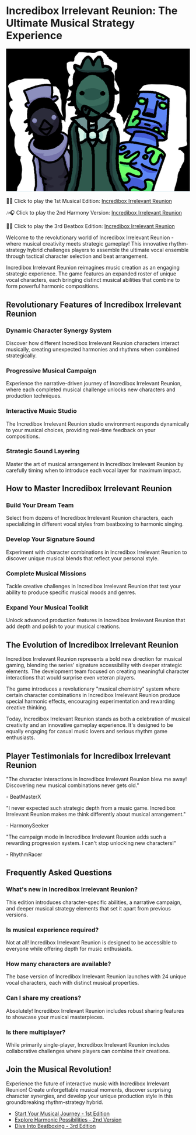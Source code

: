 # Incredibox Irrelevant Reunion: The Ultimate Musical Strategy Experience

![Incredibox Irrelevant Reunion](https://raw.githubusercontent.com/sprunkiscrunkly/incredibox-irrelevant-reunion/refs/heads/main/incredibox-irrelevant-reunion.png "Incredibox Irrelevant Reunion")

🎵🎤 Click to play the 1st Musical Edition: [Incredibox Irrelevant Reunion](https://sprunksters.com/incredibox-irrelevant-reunion/ "Incredibox Irrelevant Reunion")

🎶🎧 Click to play the 2nd Harmony Version: [Incredibox Irrelevant Reunion](https://sprunkiscrunkly.com/incredibox-irrelevant-reunion/ "Incredibox Irrelevant Reunion")

🥁🎼 Click to play the 3rd Beatbox Edition: [Incredibox Irrelevant Reunion](https://sprunkipyramixed.com/incredibox-irrelevant-reunion/ "Incredibox Irrelevant Reunion")

Welcome to the revolutionary world of Incredibox Irrelevant Reunion - where musical creativity meets strategic gameplay! This innovative rhythm-strategy hybrid challenges players to assemble the ultimate vocal ensemble through tactical character selection and beat arrangement.

Incredibox Irrelevant Reunion reimagines music creation as an engaging strategic experience. The game features an expanded roster of unique vocal characters, each bringing distinct musical abilities that combine to form powerful harmonic compositions.

## Revolutionary Features of Incredibox Irrelevant Reunion

### Dynamic Character Synergy System

Discover how different Incredibox Irrelevant Reunion characters interact musically, creating unexpected harmonies and rhythms when combined strategically.

### Progressive Musical Campaign

Experience the narrative-driven journey of Incredibox Irrelevant Reunion, where each completed musical challenge unlocks new characters and production techniques.

### Interactive Music Studio

The Incredibox Irrelevant Reunion studio environment responds dynamically to your musical choices, providing real-time feedback on your compositions.

### Strategic Sound Layering

Master the art of musical arrangement in Incredibox Irrelevant Reunion by carefully timing when to introduce each vocal layer for maximum impact.

## How to Master Incredibox Irrelevant Reunion

### Build Your Dream Team

Select from dozens of Incredibox Irrelevant Reunion characters, each specializing in different vocal styles from beatboxing to harmonic singing.

### Develop Your Signature Sound

Experiment with character combinations in Incredibox Irrelevant Reunion to discover unique musical blends that reflect your personal style.

### Complete Musical Missions

Tackle creative challenges in Incredibox Irrelevant Reunion that test your ability to produce specific musical moods and genres.

### Expand Your Musical Toolkit

Unlock advanced production features in Incredibox Irrelevant Reunion that add depth and polish to your musical creations.

## The Evolution of Incredibox Irrelevant Reunion

Incredibox Irrelevant Reunion represents a bold new direction for musical gaming, blending the series' signature accessibility with deeper strategic elements. The development team focused on creating meaningful character interactions that would surprise even veteran players.

The game introduces a revolutionary "musical chemistry" system where certain character combinations in Incredibox Irrelevant Reunion produce special harmonic effects, encouraging experimentation and rewarding creative thinking.

Today, Incredibox Irrelevant Reunion stands as both a celebration of musical creativity and an innovative gameplay experience. It's designed to be equally engaging for casual music lovers and serious rhythm game enthusiasts.

## Player Testimonials for Incredibox Irrelevant Reunion

"The character interactions in Incredibox Irrelevant Reunion blew me away! Discovering new musical combinations never gets old."

\- BeatMasterX

"I never expected such strategic depth from a music game. Incredibox Irrelevant Reunion makes me think differently about musical arrangement."

\- HarmonySeeker

"The campaign mode in Incredibox Irrelevant Reunion adds such a rewarding progression system. I can't stop unlocking new characters!"

\- RhythmRacer

## Frequently Asked Questions

### What's new in Incredibox Irrelevant Reunion?

This edition introduces character-specific abilities, a narrative campaign, and deeper musical strategy elements that set it apart from previous versions.

### Is musical experience required?

Not at all! Incredibox Irrelevant Reunion is designed to be accessible to everyone while offering depth for music enthusiasts.

### How many characters are available?

The base version of Incredibox Irrelevant Reunion launches with 24 unique vocal characters, each with distinct musical properties.

### Can I share my creations?

Absolutely! Incredibox Irrelevant Reunion includes robust sharing features to showcase your musical masterpieces.

### Is there multiplayer?

While primarily single-player, Incredibox Irrelevant Reunion includes collaborative challenges where players can combine their creations.

## Join the Musical Revolution!

Experience the future of interactive music with Incredibox Irrelevant Reunion! Create unforgettable musical moments, discover surprising character synergies, and develop your unique production style in this groundbreaking rhythm-strategy hybrid.

- [Start Your Musical Journey - 1st Edition](https://sprunksters.com/incredibox-irrelevant-reunion/)
- [Explore Harmonic Possibilities - 2nd Version](https://sprunkiscrunkly.com/incredibox-irrelevant-reunion/)
- [Dive Into Beatboxing - 3rd Edition](https://sprunkipyramixed.com/incredibox-irrelevant-reunion/)
